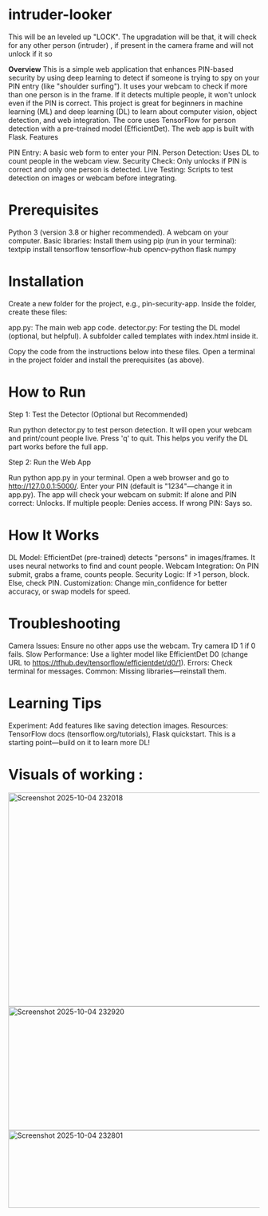 # intruder-looker
This will be an leveled up "LOCK". The upgradation will be that, it will check for any other person (intruder) , if present in the camera frame and will not unlock if it so

**Overview**
This is a simple web application that enhances PIN-based security by using deep learning to detect if someone is trying to spy on your PIN entry (like "shoulder surfing"). It uses your webcam to check if more than one person is in the frame. If it detects multiple people, it won't unlock even if the PIN is correct. This project is great for beginners in machine learning (ML) and deep learning (DL) to learn about computer vision, object detection, and web integration.
The core uses TensorFlow for person detection with a pre-trained model (EfficientDet). The web app is built with Flask.
Features

PIN Entry: A basic web form to enter your PIN.
Person Detection: Uses DL to count people in the webcam view.
Security Check: Only unlocks if PIN is correct and only one person is detected.
Live Testing: Scripts to test detection on images or webcam before integrating.

# Prerequisites

Python 3 (version 3.8 or higher recommended).
A webcam on your computer.
Basic libraries: Install them using pip (run in your terminal):
textpip install tensorflow tensorflow-hub opencv-python flask numpy


# Installation

Create a new folder for the project, e.g., pin-security-app.
Inside the folder, create these files:

app.py: The main web app code.
detector.py: For testing the DL model (optional, but helpful).
A subfolder called templates with index.html inside it.


Copy the code from the instructions below into these files.
Open a terminal in the project folder and install the prerequisites (as above).

# How to Run
Step 1: Test the Detector (Optional but Recommended)

Run python detector.py to test person detection.
It will open your webcam and print/count people live. Press 'q' to quit.
This helps you verify the DL part works before the full app.

Step 2: Run the Web App

Run python app.py in your terminal.
Open a web browser and go to http://127.0.0.1:5000/.
Enter your PIN (default is "1234"—change it in app.py).
The app will check your webcam on submit:
  If alone and PIN correct: Unlocks.
  If multiple people: Denies access.
  If wrong PIN: Says so.


# How It Works

DL Model: EfficientDet (pre-trained) detects "persons" in images/frames. It uses neural networks to find and count people.
Webcam Integration: On PIN submit, grabs a frame, counts people.
Security Logic: If >1 person, block. Else, check PIN.
Customization: Change min_confidence for better accuracy, or swap models for speed.

# Troubleshooting

Camera Issues: Ensure no other apps use the webcam. Try camera ID 1 if 0 fails.
Slow Performance: Use a lighter model like EfficientDet D0 (change URL to https://tfhub.dev/tensorflow/efficientdet/d0/1).
Errors: Check terminal for messages. Common: Missing libraries—reinstall them.

# Learning Tips

Experiment: Add features like saving detection images.
Resources: TensorFlow docs (tensorflow.org/tutorials), Flask quickstart.
This is a starting point—build on it to learn more DL!

# Visuals of working :
<img width="744" height="429" alt="Screenshot 2025-10-04 232018" src="https://github.com/user-attachments/assets/2eaa39bd-cdc8-410c-86d0-8941a0a41905" />

<img width="796" height="248" alt="Screenshot 2025-10-04 232920" src="https://github.com/user-attachments/assets/5828daa6-440d-4c26-b4cb-6bb32580654b" />

<img width="641" height="156" alt="Screenshot 2025-10-04 232801" src="https://github.com/user-attachments/assets/7fd4be69-cb79-4336-9ae2-6c9391d490fb" />
